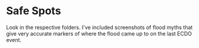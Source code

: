 # Safe Spots

Look in the respective folders. I've included screenshots of flood myths that give very accurate markers of where the flood came up to on the last ECDO event.
